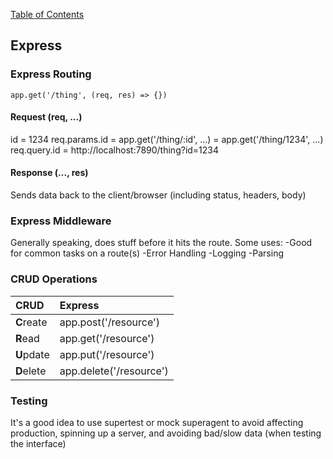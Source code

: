 [Table of Contents](https://github.com/logantscott/june2020_reading)

## Express

### Express Routing
```app.get('/thing', (req, res) => {})```

#### Request (req, ...)
id = 1234
req.params.id = app.get('/thing/:id', ...) = app.get('/thing/1234', ...)
req.query.id = http://localhost:7890/thing?id=1234

#### Response (..., res)
Sends data back to the client/browser (including status, headers, body)

### Express Middleware
Generally speaking, does stuff before it hits the route. Some uses:
-Good for common tasks on a route(s)
-Error Handling
-Logging
-Parsing

### CRUD Operations
| CRUD | Express |
| :--- | :--- |
| **C**reate | app.post('/resource') |
| **R**ead | app.get('/resource') |
| **U**pdate | app.put('/resource') |
| **D**elete | app.delete('/resource') |

### Testing
It's a good idea to use supertest or mock superagent to avoid affecting production, spinning up a server, and avoiding bad/slow data (when testing the interface)